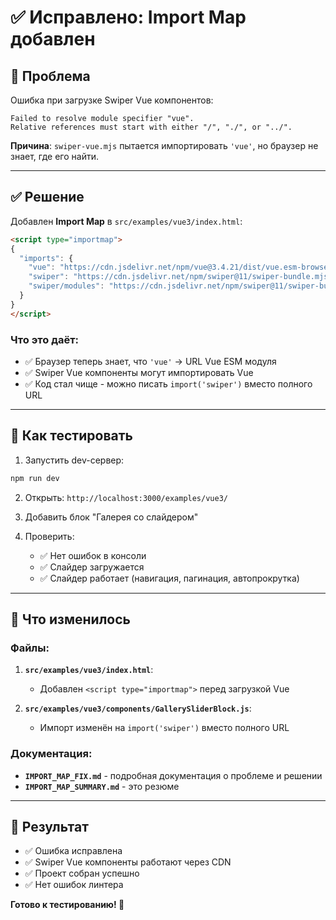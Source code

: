 # ✅ Исправлено: Import Map добавлен

## 🐛 Проблема

Ошибка при загрузке Swiper Vue компонентов:
```
Failed to resolve module specifier "vue". 
Relative references must start with either "/", "./", or "../".
```

**Причина**: `swiper-vue.mjs` пытается импортировать `'vue'`, но браузер не знает, где его найти.

---

## ✅ Решение

Добавлен **Import Map** в `src/examples/vue3/index.html`:

```html
<script type="importmap">
{
  "imports": {
    "vue": "https://cdn.jsdelivr.net/npm/vue@3.4.21/dist/vue.esm-browser.js",
    "swiper": "https://cdn.jsdelivr.net/npm/swiper@11/swiper-bundle.mjs",
    "swiper/modules": "https://cdn.jsdelivr.net/npm/swiper@11/swiper-bundle.mjs"
  }
}
</script>
```

### Что это даёт:

- ✅ Браузер теперь знает, что `'vue'` → URL Vue ESM модуля
- ✅ Swiper Vue компоненты могут импортировать Vue
- ✅ Код стал чище - можно писать `import('swiper')` вместо полного URL

---

## 🚀 Как тестировать

1. Запустить dev-сервер:
```bash
npm run dev
```

2. Открыть: `http://localhost:3000/examples/vue3/`

3. Добавить блок "Галерея со слайдером"

4. Проверить:
   - ✅ Нет ошибок в консоли
   - ✅ Слайдер загружается
   - ✅ Слайдер работает (навигация, пагинация, автопрокрутка)

---

## 📝 Что изменилось

### Файлы:

1. **`src/examples/vue3/index.html`**:
   - Добавлен `<script type="importmap">` перед загрузкой Vue

2. **`src/examples/vue3/components/GallerySliderBlock.js`**:
   - Импорт изменён на `import('swiper')` вместо полного URL

### Документация:

- **`IMPORT_MAP_FIX.md`** - подробная документация о проблеме и решении
- **`IMPORT_MAP_SUMMARY.md`** - это резюме

---

## 🎯 Результат

- ✅ Ошибка исправлена
- ✅ Swiper Vue компоненты работают через CDN
- ✅ Проект собран успешно
- ✅ Нет ошибок линтера

**Готово к тестированию! 🚀**

